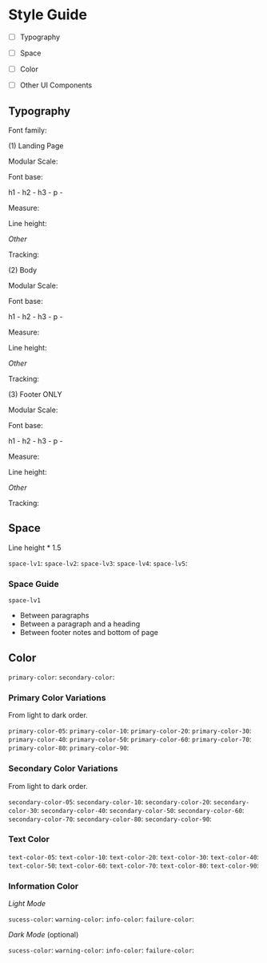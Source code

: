 # Style Guide

- [ ] Typography
- [ ] Space
- [ ] Color
- [ ] Other UI Components


## Typography

Font family:

(1) Landing Page

Modular Scale:

Font base:

h1 -
h2 -
h3 -
p -

Measure:

Line height:


*Other*

Tracking:


(2) Body

Modular Scale:

Font base:

h1 -
h2 -
h3 -
p -

Measure:

Line height:


*Other*

Tracking:


(3) Footer ONLY

Modular Scale:

Font base:

h1 -
h2 -
h3 -
p -

Measure:

Line height:


*Other*

Tracking:


## Space

Line height * 1.5

`space-lv1`:
`space-lv2`:
`space-lv3`:
`space-lv4`:
`space-lv5`:


### Space Guide

`space-lv1`
- Between paragraphs
- Between a paragraph and a heading
- Between footer notes and bottom of page


## Color

`primary-color`:
`secondary-color`:


### Primary Color Variations

From light to dark order.

`primary-color-05`:
`primary-color-10`:
`primary-color-20`:
`primary-color-30`:
`primary-color-40`:
`primary-color-50`:
`primary-color-60`:
`primary-color-70`:
`primary-color-80`:
`primary-color-90`:


### Secondary Color Variations

From light to dark order.

`secondary-color-05`:
`secondary-color-10`:
`secondary-color-20`:
`secondary-color-30`:
`secondary-color-40`:
`secondary-color-50`:
`secondary-color-60`:
`secondary-color-70`:
`secondary-color-80`:
`secondary-color-90`:


### Text Color

`text-color-05`:
`text-color-10`:
`text-color-20`:
`text-color-30`:
`text-color-40`:
`text-color-50`:
`text-color-60`:
`text-color-70`:
`text-color-80`:
`text-color-90`:


### Information Color

*Light Mode*

`sucess-color`:
`warning-color`:
`info-color`:
`failure-color`:


*Dark Mode* (optional)

`sucess-color`:
`warning-color`:
`info-color`:
`failure-color`:
